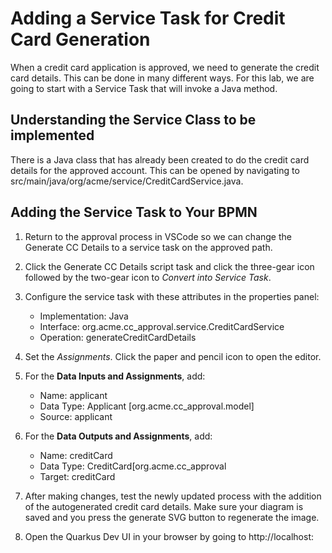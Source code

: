 # Adding a Service Task for Credit Card Generation

When a credit card application is approved, we need to generate the credit card details. This can be done in many different ways. For this lab, we are going to start with a Service Task that will invoke a Java method.

## Understanding the Service Class to be implemented

There is a Java class that has already been created to do the credit card details for the approved account. This can be opened by navigating to src/main/java/org/acme/service/CreditCardService.java.

## Adding the Service Task to Your BPMN

1. Return to the approval process in VSCode so we can change the Generate CC Details to a service task on the approved path.

2. Click the Generate CC Details script task and click the three-gear icon followed by the two-gear icon to *Convert into Service Task*.

3. Configure the service task with these attributes in the properties panel:

   - Implementation: Java
   - Interface: org.acme.cc_approval.service.CreditCardService
   - Operation: generateCreditCardDetails

4. Set the *Assignments*. Click the paper and pencil icon to open the editor.

5. For the **Data Inputs and Assignments**, add:
   - Name: applicant
   - Data Type: Applicant [org.acme.cc_approval.model]
   - Source: applicant

6. For the **Data Outputs and Assignments**, add:
   - Name: creditCard
   - Data Type: CreditCard[org.acme.cc_approval
   - Target: creditCard

7. After making changes, test the newly updated process with the addition of the autogenerated credit card details. Make sure your diagram is saved and you press the generate SVG button to regenerate the image.

8. Open the Quarkus Dev UI in your browser by going to http://localhost:
